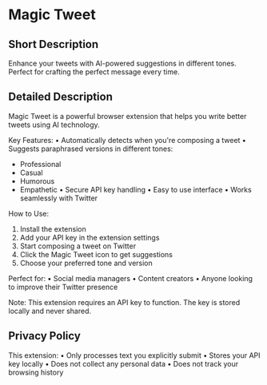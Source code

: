 # Magic Tweet

## Short Description

Enhance your tweets with AI-powered suggestions in different tones. Perfect for crafting the perfect message every time.

## Detailed Description

Magic Tweet is a powerful browser extension that helps you write better tweets using AI technology.

Key Features:
• Automatically detects when you're composing a tweet
• Suggests paraphrased versions in different tones:

- Professional
- Casual
- Humorous
- Empathetic
  • Secure API key handling
  • Easy to use interface
  • Works seamlessly with Twitter

How to Use:

1. Install the extension
2. Add your API key in the extension settings
3. Start composing a tweet on Twitter
4. Click the Magic Tweet icon to get suggestions
5. Choose your preferred tone and version

Perfect for:
• Social media managers
• Content creators
• Anyone looking to improve their Twitter presence

Note: This extension requires an API key to function. The key is stored locally and never shared.

## Privacy Policy

This extension:
• Only processes text you explicitly submit
• Stores your API key locally
• Does not collect any personal data
• Does not track your browsing history
